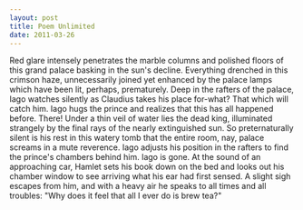 ```yaml
---
layout: post
title: Poem Unlimited
date: 2011-03-26
---
```

Red glare intensely penetrates the marble columns and polished floors of
      this grand palace basking in the sun's decline. Everything drenched in this crimson haze,
      unnecessarily joined yet enhanced by the palace lamps which have been lit, perhaps,
      prematurely. Deep in the rafters of the palace, Iago watches silently as Claudius takes his
      place for-what? That which will catch him. Iago hugs the prince and realizes that this has all
      happened before.    There! Under a thin veil of water lies the dead king,
      illuminated strangely by the final rays of the nearly extinguished sun. So preternaturally
      silent is his rest in this watery tomb that the entire room, nay, palace screams in a mute
      reverence. Iago adjusts his position in the rafters to find the prince's chambers behind him.
      Iago is gone. At the sound of an approaching car, Hamlet sets his book down on the bed and
      looks out his chamber window to see arriving what his ear had first sensed. A slight sigh
      escapes from him, and with a heavy air he speaks to all times and all troubles: "Why does it
      feel that all I ever do is brew tea?"